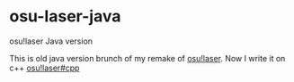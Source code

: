 # osu-laser-java
osu!laser Java version

This is old java version brunch of my remake of [osu!laser](https://github.com/ppy/osu).
Now I write it on c++ [osu!laser#cpp](https://github.com/MasterLogick/osu-laser-cpp)
